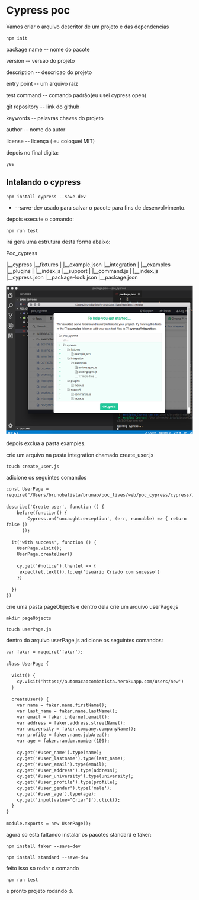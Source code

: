 # Cypress poc

Vamos criar o arquivo descritor de um projeto e das dependencias

```
npm init
``` 

package name -- nome do pacote

version -- versao do projeto

description -- descricao do projeto

entry point -- um arquivo raiz

test command -- comando padrão(eu usei cypress open)

git repository -- link do github

keywords -- palavras chaves do projeto

author -- nome do autor

license -- licença ( eu coloquei MIT)



depois no final digita:

```
yes
```

## Intalando o cypress

```
npm install cypress --save-dev
```

* --save-dev usado para salvar o pacote para fins de desenvolvimento.

depois execute o comando:

```
npm run test
```
irá gera uma estrutura desta forma abaixo:

Poc_cypress

|__cypress
   |__fixtures
   |  |__example.json
   |__integration
   |   |__examples
   |__plugins
   |  |__index.js
   |__support
   |  |__command.js
   |  |__index.js
|__cypress.json
|__package-lock.json
|__package.json


![alt text](cy.png)

depois exclua a pasta examples.

crie um arquivo na pasta integration chamado create_user.js

```
touch create_user.js
```

adicione os seguintes comandos

```
const UserPage = require("/Users/brunobatista/brunao/poc_lives/web/poc_cypress/cypress/integration/pageObjects/userPage.js");

describe('Create user', function () {
    before(function() {
        Cypress.on('uncaught:exception', (err, runnable) => { return false })
      });

  it('with success', function () {
    UserPage.visit();
    UserPage.createUser()

    cy.get('#notice').then(el => {
     expect(el.text()).to.eq('Usuário Criado com sucesso')
    })

  })
})
```

crie uma pasta  pageObjects e dentro dela crie um arquivo userPage.js

```
mkdir pageObjects
```

```
touch userPage.js
```

dentro do arquivo userPage.js adicione os seguintes comandos:

```
var faker = require('faker');

class UserPage {

  visit() {
    cy.visit('https://automacaocombatista.herokuapp.com/users/new')
  }

  createUser() {
    var name = faker.name.firstName();
    var last_name = faker.name.lastName();
    var email = faker.internet.email();
    var address = faker.address.streetName();
    var university = faker.company.companyName();
    var profile = faker.name.jobArea();
    var age = faker.random.number(100);

    cy.get('#user_name').type(name);
    cy.get('#user_lastname').type(last_name);
    cy.get('#user_email').type(email);
    cy.get('#user_address').type(address);
    cy.get('#user_university').type(university);
    cy.get('#user_profile').type(profile);
    cy.get('#user_gender').type('male');
    cy.get('#user_age').type(age);
    cy.get('input[value="Criar"]').click();
  }
}

module.exports = new UserPage();
```

agora so esta faltando instalar os pacotes standard e faker:

```
npm install faker --save-dev
```

```
npm install standard --save-dev
```

feito isso so rodar o comando 

```
npm run test 
```

e pronto projeto rodando :).